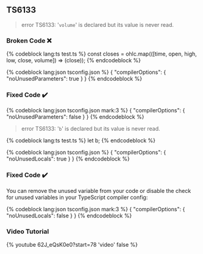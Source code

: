 ## TS6133

> error TS6133: '`volume`' is declared but its value is never read.

### Broken Code ❌

<!-- prettier-ignore-start -->
{% codeblock lang:ts test.ts %}
const closes = ohlc.map(([time, open, high, low, close, volume]) => (close));
{% endcodeblock %}
<!-- prettier-ignore-end -->

<!-- prettier-ignore-start -->
{% codeblock lang:json tsconfig.json %}
{
  "compilerOptions": {
    "noUnusedParameters": true
  }
}
{% endcodeblock %}
<!-- prettier-ignore-end -->

### Fixed Code ✔️

<!-- prettier-ignore-start -->
{% codeblock lang:json tsconfig.json mark:3 %}
{
  "compilerOptions": {
    "noUnusedParameters": false
  }
}
{% endcodeblock %}
<!-- prettier-ignore-end -->

> error TS6133: '`b`' is declared but its value is never read.

<!-- prettier-ignore-start -->
{% codeblock lang:ts test.ts %}
let b;
{% endcodeblock %}
<!-- prettier-ignore-end -->

<!-- prettier-ignore-start -->
{% codeblock lang:json tsconfig.json %}
{
  "compilerOptions": {
    "noUnusedLocals": true
  }
}
{% endcodeblock %}
<!-- prettier-ignore-end -->

### Fixed Code ✔️

You can remove the unused variable from your code or disable the check for unused variables in your TypeScript compiler config:

<!-- prettier-ignore-start -->
{% codeblock lang:json tsconfig.json mark:3 %}
{
  "compilerOptions": {
    "noUnusedLocals": false
  }
}
{% endcodeblock %}
<!-- prettier-ignore-end -->

### Video Tutorial

{% youtube 62J_eQsK0e0?start=78 'video' false %}

